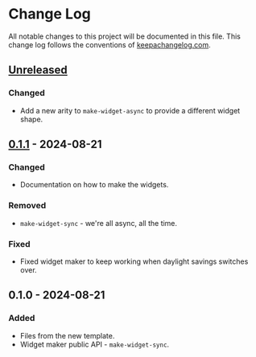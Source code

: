 # Change Log
All notable changes to this project will be documented in this file. This change log follows the conventions of [keepachangelog.com](http://keepachangelog.com/).

## [Unreleased]
### Changed
- Add a new arity to `make-widget-async` to provide a different widget shape.

## [0.1.1] - 2024-08-21
### Changed
- Documentation on how to make the widgets.

### Removed
- `make-widget-sync` - we're all async, all the time.

### Fixed
- Fixed widget maker to keep working when daylight savings switches over.

## 0.1.0 - 2024-08-21
### Added
- Files from the new template.
- Widget maker public API - `make-widget-sync`.

[Unreleased]: https://sourcehost.site/your-name/demo27/compare/0.1.1...HEAD
[0.1.1]: https://sourcehost.site/your-name/demo27/compare/0.1.0...0.1.1
